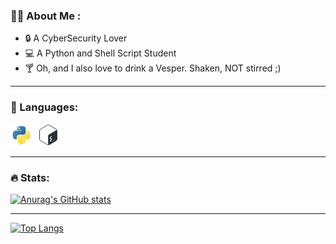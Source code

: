 ###  :technologist: About Me :

- :lock: A CyberSecurity Lover
- :computer: A Python and Shell Script Student
- :cocktail: Oh, and I also love to drink a Vesper. Shaken, NOT stirred ;)

---
### :tea: Languages:
<div>
  <img src= "https://github.com/devicons/devicon/blob/master/icons/python/python-original.svg" title="Python" alt="Python" width="35" height="35"/>&nbsp;
  <img src = "https://github.com/devicons/devicon/blob/master/icons/bash/bash-original.svg" title="Shell" alt="Shell" width="35" height="35"/>&nbsp;
</div>

---
### :fire: Stats:
[![Anurag's GitHub stats](https://github-readme-stats.vercel.app/api?username=FlickaKingsman&count_private=true&show_icons=true&theme=midnight-purple&hide_border=true)](https://github.com/FlickaKingsman/github-readme-stats)

---
[![Top Langs](https://github-readme-stats.vercel.app/api/top-langs/?username=FlickaKingsman&layout=compact&theme=tokyonight&hide_border=true)](https://github.com/anuraghazra/github-readme-stats)

<!--
### :crescent_moon: Languages:
(https://github.com/FlickaKingsman/github-readme-stats)

[![GitHub Streak](https://github-readme-streak-stats.herokuapp.com?user=FlickaKingsman&theme=dracula&hide_border=true&currStreakNum=FFFFFF&sideNums=DFEBE0)](https://git.io/streak-stats)



### :fire: My Stats :
[![GitHub Streak](https://github-readme-streak-stats.herokuapp.com?user=FlickaKingsman&theme=merko&hide_border=true&currStreakNum=FFFFFF&sideNums=DFEBE0)](https://git.io/streak-stats)

[![GitHub Streak](https://github-readme-streak-stats.herokuapp.com?user=FlickaKingsman&theme=midnight-purple&hide_border=true&sideNums=BFA0FF&currStreakNum=FFFFFFDC)](https://git.io/streak-stats)

**FlickaKingsman/FlickaKingsman** is a ✨ _special_ ✨ repository because its `README.md` (this file) appears on your GitHub profile.

Here are some ideas to get you started:

###
- 🔭 I’m currently working on ...
- 🌱 I’m currently learning ...
- 👯 I’m looking to collaborate on ...
- 🤔 I’m looking for help with ...
- 💬 Ask me about ...
- 📫 How to reach me: ...
- 😄 Pronouns: ...
- ⚡ Fun fact: ...
-->
